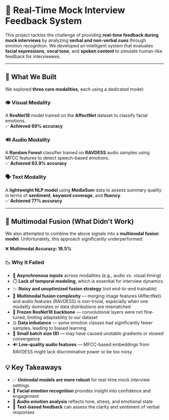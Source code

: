 # 🎯 Real-Time Mock Interview Feedback System

This project tackles the challenge of providing **real-time feedback during mock interviews** by analyzing **verbal and non-verbal cues** through emotion recognition. We developed an intelligent system that evaluates **facial expressions**, **vocal tone**, and **spoken content** to simulate human-like feedback for interviewees.

---

## 🧠 What We Built

We explored **three core modalities**, each using a dedicated model:

### 👁️ Visual Modality

A **ResNet18** model trained on the **AffectNet** dataset to classify facial emotions.  
✅ **Achieved 69% accuracy**

### 🔊 Audio Modality

A **Random Forest** classifier trained on **RAVDESS** audio samples using MFCC features to detect speech-based emotions.  
✅ **Achieved 63.9% accuracy**

### 🗣️ Text Modality

A **lightweight NLP model** using **MediaSum** data to assess summary quality in terms of **sentiment**, **keyword coverage**, and **fluency**.  
✅ **Achieved 77% accuracy**

---

## 🔀 Multimodal Fusion (What Didn't Work)

We also attempted to combine the above signals into a **multimodal fusion model**. Unfortunately, this approach significantly underperformed:

❌ **Multimodal Accuracy: 18.5%**

### 📉 Why It Failed

- 🔄 **Asynchronous inputs** across modalities (e.g., audio vs. visual timing)
- ⏱️ **Lack of temporal modeling**, which is essential for interview dynamics
- 📉 **Noisy and unoptimized fusion strategy** (not end-to-end trainable)
- 🧩 **Multimodal fusion complexity** — merging image features (AffectNet) and audio features (RAVDESS) is non-trivial, especially when one modality dominates or data distributions are mismatched
- 🧊 **Frozen ResNet18 backbone** — convolutional layers were not fine-tuned, limiting adaptability to our dataset
- ⚖️ **Data imbalance** — some emotion classes had significantly fewer samples, leading to biased learning
- 🧪 **Small batch size (8)** — may have caused unstable gradients or slowed convergence
- 🔊 **Low-quality audio features** — MFCC-based embeddings from RAVDESS might lack discriminative power or be too noisy

## 💡 Key Takeaways

- ✅ **Unimodal models are more robust** for real-time mock interview settings
- 🧩 **Facial emotion recognition** provides insight into confidence and engagement
- 🎤 **Audio emotion analysis** reflects tone, stress, and emotional state
- 📝 **Text-based feedback** can assess the clarity and sentiment of verbal responses
